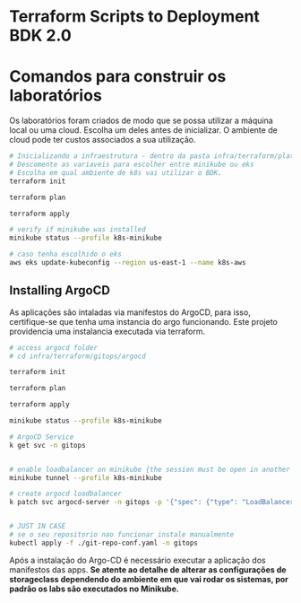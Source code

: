 # Terraform Scripts to Deployment BDK 2.0

# Comandos para construir os laboratórios

Os laboratórios foram criados de modo que se possa utilizar a máquina local ou uma cloud. Escolha um deles antes de inicializar. O ambiente de cloud pode ter custos associados a sua utilização.

```sh
# Inicializando a infraestrutura - dentro da pasta infra/terraform/platform
# Descomente as variaveis para escolher entre minikube ou eks
# Escolha em qual ambiente de k8s vai utilizar o BDK.
terraform init

terraform plan

terraform apply

# verify if minikube was installed
minikube status --profile k8s-minikube

# caso tenha escolhido o eks
aws eks update-kubeconfig --region us-east-1 --name k8s-aws

```


## Installing ArgoCD

As aplicações são intaladas via manifestos do ArgoCD, para isso, certifique-se que tenha uma instancia do argo funcionando. Este projeto providencia uma instalancia executada via terraform.


```sh
# access argocd folder
# cd infra/terraform/gitops/argocd

terraform init

terraform plan

terraform apply

minikube status --profile k8s-minikube

# ArgoCD Service 
k get svc -n gitops


# enable loadbalancer on minikube {the session must be open in another window}
minikube tunnel --profile k8s-minikube

# create argocd loadbalancer
k patch svc argocd-server -n gitops -p '{"spec": {"type": "LoadBalancer"}}'


# JUST IN CASE
# se o seu repositorio nao funcionar instale manualmente
kubectl apply -f ./git-repo-conf.yaml -n gitops
```

Após a instalação do Argo-CD é necessário executar a aplicação dos manifestos das apps. **Se atente ao detalhe de alterar as configurações de storageclass dependendo do ambiente em que vai rodar os sistemas, por padrão os labs são executados no Minikube.**
